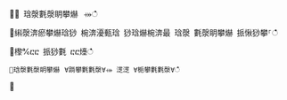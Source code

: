 ਍⌀ 琀漀氀漀眀攀爀⠀⤀ഀഀ
਍䌀漀渀瘀攀爀琀猀 椀渀瀀甀琀 猀琀爀椀渀最 琀漀 氀漀眀攀爀 挀愀猀攀⸀ഀഀ
਍㰀℀ⴀⴀ 挀猀氀 ⴀⴀ㸀ഀഀ
```਍琀漀氀漀眀攀爀⠀∀䠀攀氀氀漀∀⤀ 㴀㴀 ∀栀攀氀氀漀∀ഀഀ
```਍